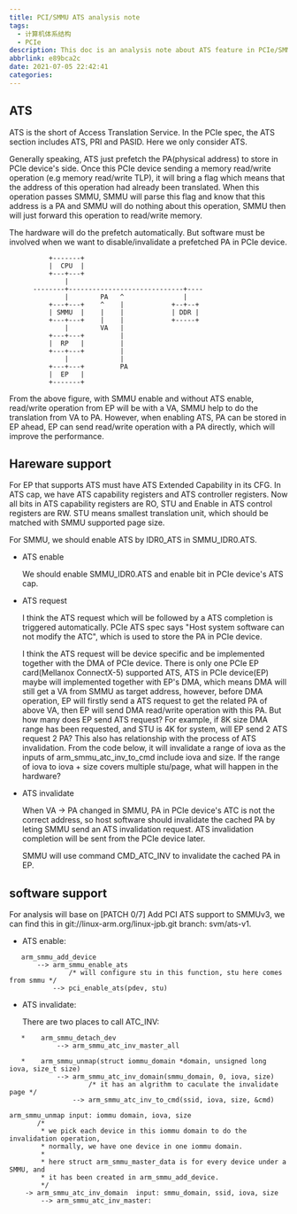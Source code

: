 ```yaml
---
title: PCI/SMMU ATS analysis note
tags:
  - 计算机体系结构
  - PCIe
description: This doc is an analysis note about ATS feature in PCIe/SMMU
abbrlink: e89bca2c
date: 2021-07-05 22:42:41
categories:
---
```


ATS
------

ATS is the short of Access Translation Service. In the PCIe spec, the ATS section
includes ATS, PRI and PASID. Here we only consider ATS.

Generally speaking, ATS just prefetch the PA(physical address) to store in PCIe
device's side. Once this PCIe device sending a memory read/write operation
(e.g memory read/write TLP), it will bring a flag which means that the address
of this operation had already been translated. When this operation passes SMMU,
SMMU will parse this flag and know that this address is a PA and SMMU will do
nothing about this operation, SMMU then will just forward this operation to
read/write memory.

The hardware will do the prefetch automatically. But software must be involved
when we want to disable/invalidate a prefetched PA in PCIe device.
```
          +-------+
          |  CPU  |
          +---+---+
              |
      --------+-----------------------------+----
              |        PA   ^               |
          +---+---+    ^    |            +--+--+
          | SMMU  |    |    |            | DDR |
          +---+---+    |    |            +-----+
              |        VA   |
          +---+---+         |
          |  RP   |         |
          +---+---+         |
              |             |
          +---+---+         PA
          |  EP   |
          +-------+
```

From the above figure, with SMMU enable and without ATS enable, read/write
operation from EP will be with a VA, SMMU help to do the translation from VA to
PA. However, when enabling ATS, PA can be stored in EP ahead, EP can send
read/write operation with a PA directly, which will improve the performance.

Hareware support
-------------------

 For EP that supports ATS must have ATS Extended Capability in its CFG. In ATS
 cap, we have ATS capability registers and ATS controller registers. Now all
 bits in ATS capability registers are RO, STU and Enable in ATS control registers
 are RW. STU means smallest translation unit, which should be matched with SMMU
 supported page size.

 For SMMU, we should enable ATS by IDR0_ATS in SMMU_IDR0.ATS.

 - ATS enable

   We should enable SMMU_IDR0.ATS and enable bit in PCIe device's ATS cap.

 - ATS request

   I think the ATS request which will be followed by a ATS completion is triggered
   automatically. PCIe ATS spec says "Host system software can not modify the ATC",
   which is used to store the PA in PCIe device.

   I think the ATS request will be device specific and be implemented together
   with the DMA of PCIe device. There is only one PCIe EP card(Mellanox ConnectX-5)
   supported ATS, ATS in PCIe device(EP) maybe will implemented together with
   EP's DMA, which means DMA will still get a VA from SMMU as target address,
   however, before DMA operation, EP will firstly send a ATS request to get the
   related PA of above VA, then EP will send DMA read/write operation with this
   PA. But how many does EP send ATS request? For example, if 8K size DMA range
   has been requested, and STU is 4K for system, will EP send 2 ATS request 2 PA?
   This also has relationship with the process of ATS invalidation. From the code
   below, it will invalidate a range of iova as the inputs of arm_smmu_atc_inv_to_cmd
   include iova and size. If the range of iova to iova + size covers multiple
   stu/page, what will happen in the hardware?

 - ATS invalidate

   When VA -> PA changed in SMMU, PA in PCIe device's ATC is not the correct
   address, so host software should invalidate the cached PA by leting SMMU
   send an ATS invalidation request. ATS invalidation completion will be sent
   from the PCIe device later.

   SMMU will use command CMD_ATC_INV to invalidate the cached PA in EP.

software support
-------------------

 For analysis will base on [PATCH 0/7] Add PCI ATS support to SMMUv3, we can
 find this in git://linux-arm.org/linux-jpb.git branch: svm/ats-v1.

 - ATS enable:
```
   arm_smmu_add_device
       --> arm_smmu_enable_ats
               /* will configure stu in this function, stu here comes from smmu */
           --> pci_enable_ats(pdev, stu)
```
 - ATS invalidate:

   There are two places to call ATC_INV:
```
   *    arm_smmu_detach_dev
            --> arm_smmu_atc_inv_master_all

   *    arm_smmu_unmap(struct iommu_domain *domain, unsigned long iova, size_t size)
            --> arm_smmu_atc_inv_domain(smmu_domain, 0, iova, size)
                    /* it has an algrithm to caculate the invalidate page */
                --> arm_smmu_atc_inv_to_cmd(ssid, iova, size, &cmd)
```
```
arm_smmu_unmap input: iommu domain, iova, size
       /*
        * we pick each device in this iommu domain to do the invalidation operation,
        * normally, we have one device in one iommu domain.
        * 
        * here struct arm_smmu_master_data is for every device under a SMMU, and
        * it has been created in arm_smmu_add_device.
        */
    -> arm_smmu_atc_inv_domain  input: smmu_domain, ssid, iova, size
        --> arm_smmu_atc_inv_master: 
```
        
